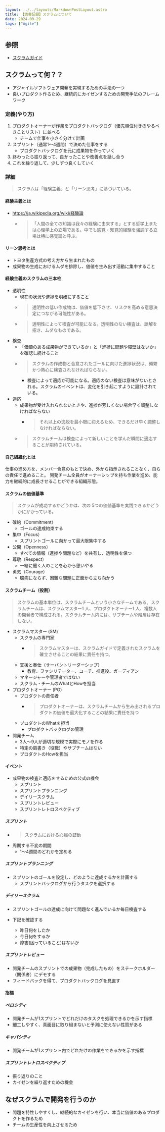 ```yaml
---
layout: ../../layouts/MarkdownPostLayout.astro
title: 【読書記録】スクラムについて
date: 2024-09-29
tags: ["Agile"]
---
```


## 参照
- [スクラムガイド](https://scrumguides.org/docs/scrumguide/v2020/2020-Scrum-Guide-Japanese.pdf)

## スクラムって何？？
- アジャイルソフトウェア開発を実現するための手法の一つ
- 良いプロダクト作るため、継続的にカイゼンするための開発手法のフレームワーク

### 定義(やり方)
1. プロダクトオーナーが作業をプロダクトバックログ（優先順位付きのやるべきことリスト）に並べる
    - チームで仕事を小さく分けて計画
2. スプリント（通常1〜4週間）で決めた仕事をする
    - プロダクトバックログを元に成果物を作っていく
3. 終わったら振り返って、良かったことや改善点を話し合う
4. これを繰り返して、少しずつ良くしていく

### 詳細
> スクラムは「経験主義」と「リーン思考」に基づいている。
#### 経験主義とは
- https://ja.wikipedia.org/wiki/経験論
    - > 「人間の全ての知識は我々の経験に由来する」とする哲学上または心理学上の立場である。中でも感覚・知覚的経験を強調する立場は特に感覚論と呼ぶ。

#### リーン思考とは
- トヨタ生産方式の考え方から生まれたもの
- 成果物の生成におけるムダを排除し、価値を生み出す活動に集中すること

#### 経験主義のスクラムの三本柱
- 透明性
    - 現在の状況や進捗を明確にすること
    - > 透明性の低い作成物は、価値を低下させ、リスクを高める意思決定につながる可能性がある。
    - > 透明性によって検査が可能になる。透明性のない検査は、誤解を招き、ムダなものである。
- 検査
    - 「価値のある成果物ができているか」と「進捗に問題や障壁はないか」を確認し続けること
    - > スクラムの作成物と合意されたゴールに向けた進捗状況は、頻繁かつ熱⼼に検査されなければならない。
        - 検査によって適応が可能になる。適応のない検査は意味がないとされる。スクラムのイベントは、変化を引き起こすように設計されている。
- 適応
    - 成果物が受け入れられないときや、進捗が芳しくない場合早く調整しなければならない
        - > それ以上の逸脱を最⼩限に抑えるため、できるだけ早く調整しなければならない。
    - > スクラムチームは検査によって新しいことを学んだ瞬間に適応することが期待されている。

#### 自己組織化とは
仕事の進め方を、メンバー合意のもとで決め、外から指示されることなく、自らの責任で進めること。
開発チーム全員がオーナーシップを持ち作業を進め、能力を継続的に成長させることができる組織形態。

#### スクラムの価値基準
> スクラムが成功するかどうかは、次の 5つの価値基準を実践できるかどうかにかかっている。
- 確約（Commitment）
    - ゴールの達成約束する
- 集中（Focus）
    - スプリントゴールに向かって最大限集中する
- 公開（Openness）
    - すべての情報（進捗や問題など）を共有し、透明性を保つ
- 尊敬（Respect）
    -  一緒に働く人のことを心から思いやる
- 勇気（Courage）
    - 臆病にならず、困難な問題に正面から立ち向かう

#### スクラムチーム（役割）
> スクラムの基本単位は、スクラムチームという⼩さなチームである。スクラムチームは、スクラムマスター1 ⼈、プロダクトオーナー1 ⼈、複数⼈の開発者で構成される。スクラムチーム内には、サブチームや階層は存在しない。

- スクラムマスター (SM)
    - スクラムの専門家
        - > スクラムマスターは、スクラムガイドで定義されたスクラムを確⽴させることの結果に責任を持つ。
    - 支援と奉仕（サーバントリーダーシップ）
        - 教育、ファシリテーター、コーチ、推進役、ガーディアン
    - マネージャーや管理者ではない
    - スクラム・チームのWhatとHowを担当
- プロダクトオーナー (PO) 
    - プロダクトの責任者
        - > プロダクトオーナーは、スクラムチームから⽣み出されるプロダクトの価値を最⼤化することの結果に責任を持つ
    - プロダクトのWhatを担当
        - プロダクトバックログの管理
- 開発チーム
    - 3人〜9人が適切な規模で実際にモノを作る
    - 特定の肩書き（役職）やサブチームはない
    - プロダクトのHowを担当

#### イベント
- 成果物の検査と適応をするための公式の機会
    - スプリント
    - スプリントプランニング
    - デイリースクラム
    - スプリントレビュー
    - スプリントレトロスペクティブ

##### スプリント
- > スクラムにおける⼼臓の⿎動
- 周期する不変の期間
    - 1〜4週間のどれかを定める

##### スプリントプランニング
- スプリントのゴールを設定し、どのように達成するかを計画する
    - スプリントバックログから行うタスクを選択する

##### デイリースクラム
- スプリントゴールの達成に向けて問題なく進んでいるか毎日検査する

- 下記を確認する
    - 昨日何をしたか
    - 今日何をするか
    - 障害(困っていること)はないか

##### スプリントレビュー
- 開発チームのスプリントでの成果物（完成したもの）をステークホルダー（関係者）にデモする
- フィードバックを得て、プロダクトバックログを見直す

#### 指標
##### ベロシティ
- 開発チームが1スプリントでどれだけのタスクを処理できるかを示す指標
- 細工しやすく、真面目に取り組まないと予測に使えない性質がある

##### キャパシティ
- 開発チームが1スプリント内でどれだけの作業をできるかを示す指標

##### スプリントレトロスペクティブ
- 振り返りのこと
- カイゼンを繰り返すための機会

## なぜスクラムで開発を行うのか
- 問題を特性しやすくし、継続的なカイゼンを行い、本当に価値のあるプロダクトを作るため
- チームの生産性を向上させるため
